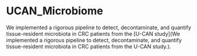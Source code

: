 # UCAN_Microbiome
We implemented a rigorous pipeline to detect, decontaminate, and quantify tissue-resident microbiota in CRC patients from the [U-CAN study](We implemented a rigorous pipeline to detect, decontaminate, and quantify tissue-resident microbiota in CRC patients from the U-CAN study.). 
